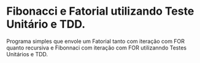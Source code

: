 # Fibonacci e Fatorial utilizando Teste Unitário e TDD.

Programa simples que envole um Fatorial tanto com iteração com FOR quanto recursiva e Fibonnaci com iteração com FOR utilizanndo Testes Unitários e TDD.
